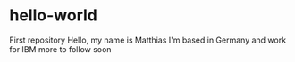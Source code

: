 # hello-world
First repository
Hello, my name is Matthias
I'm based in Germany and work for IBM 
more to follow soon 
